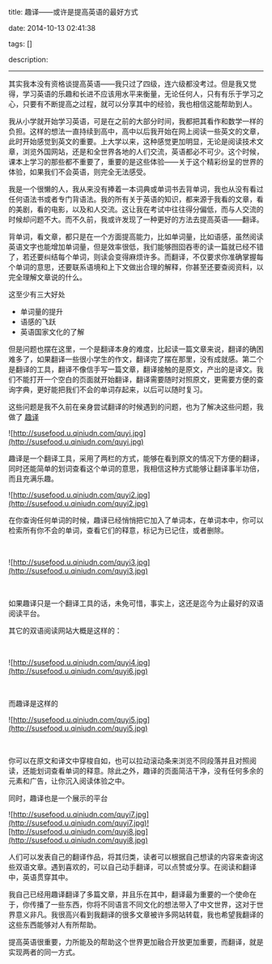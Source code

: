 title: 趣译——或许是提高英语的最好方式

date: 2014-10-13 02:41:38

tags: []

description: 

---
其实我本没有资格谈提高英语——我只过了四级，连六级都没考过。但是我又觉得，学习英语的乐趣和长进不应该用水平来衡量，无论任何人，只有有乐于学习之心，只要有不断提高之过程，就可以分享其中的经验，我也相信这能帮助到人。

我从小学就开始学习英语，可是在之前的大部分时间，我都把其看作和数学一样的负担。这样的想法一直持续到高中，高中以后我开始在网上阅读一些英文的文章，此时开始感觉到英文的重要。上大学以来，这种感觉更加明显，无论是阅读技术文章，浏览外国网站，还是和全世界各地的人们交流，英语都必不可少。这个时候，课本上学习的那些都不重要了，重要的是这些体验——关于这个精彩纷呈的世界的体验，如果我们不会英语，则完全无法感受。

我是一个很懒的人，我从来没有捧着一本词典或单词书去背单词，我也从没有看过任何语法书或者专门背语法。我的所有关于英语的知识，都来源于我看的文章，看的美剧，看的电影，以及和人交流。这让我在考试中往往得分偏低，而与人交流的时候却问题不大。而不久前，我或许发现了一种更好的方法去提高英语——翻译。

背单词，看文章，都只是在一个方面提高能力，比如单词量，比如语感，虽然阅读英语文字也能增加单词量，但是效率很低，我们能够囫囵吞枣的读一篇就已经不错了，若还要纠结每个单词，则读会变得麻烦许多。而翻译，不仅要求你准确掌握每个单词的意思，还要联系语境和上下文做出合理的解释，你甚至还要查阅资料，以完全理解文章说的什么。

这至少有三大好处

  * 单词量的提升
  * 语感的飞跃
  * 英语国家文化的了解

但是问题也摆在这里，一个是翻译本身的难度，比起读一篇文章来说，翻译的确困难多了，如果翻译一些很小学生的作文，翻译完了摆在那里，没有成就感。第二个是翻译的工具，翻译不像信手写一篇文章，翻译接触的是原文，产出的是译文。我们不能打开一个空白的页面就开始翻译，翻译需要随时对照原文，更需要方便的查询字典，更好能把我们不会的单词存起来，以后可以随时复习。

这些问题是我不久前在亲身尝试翻译的时候遇到的问题，也为了解决这些问题，我做了 [趣译](http://quyi.sinaapp.com)

![http://susefood.u.qiniudn.com/quyi.jpg](http://susefood.u.qiniudn.com/quyi.jpg)

趣译是一个翻译工具，采用了两栏的方式，能够在看到原文的情况下方便的翻译，同时还能简单的划词查看这个单词的意思，我相信这种方式能够让翻译事半功倍，而且充满乐趣。

![http://susefood.u.qiniudn.com/quyi2.jpg](http://susefood.u.qiniudn.com/quyi2.jpg)

在你查询任何单词的时候，趣译已经悄悄把它加入了单词本，在单词本中，你可以检索所有你不会的单词，查看它们的释意，标记为已记住，或者删除。

 

![http://susefood.u.qiniudn.com/quyi3.jpg](http://susefood.u.qiniudn.com/quyi3.jpg)

 

如果趣译只是一个翻译工具的话，未免可惜，事实上，这还是迄今为止最好的双语阅读平台。

其它的双语阅读网站大概是这样的：

 

![http://susefood.u.qiniudn.com/quyi4.jpg](http://susefood.u.qiniudn.com/quyi6.jpg)

 

而趣译是这样的

![http://susefood.u.qiniudn.com/quyi5.jpg](http://susefood.u.qiniudn.com/quyi5.jpg)

 

你可以在原文和译文中穿梭自如，也可以拉动滚动条来浏览不同段落并且对照阅读，还能划词查看单词的释意。除此之外，趣译的页面简洁干净，没有任何多余的元素和广告，让你沉入阅读体验之中。

同时，趣译也是一个展示的平台

![http://susefood.u.qiniudn.com/quyi7.jpg](http://susefood.u.qiniudn.com/quyi7.jpg)![http://susefood.u.qiniudn.com/quyi8.jpg](http://susefood.u.qiniudn.com/quyi8.jpg)

人们可以发表自己的翻译作品，将其归类，读者可以根据自己想读的内容来查询这些双语文章。遇到喜欢的，可以自己动手翻译，可以点赞或分享。在阅读和翻译中，英语贯穿其中。

我自己已经用趣译翻译了多篇文章，并且乐在其中，翻译最为重要的一个使命在于，你传播了一些东西，你将不同语言不同文化的想法带入了中文世界，这对于世界意义非凡。我很高兴看到我翻译的很多文章被许多网站转载，我也希望我翻译的这些东西能够对人有所帮助。

提高英语很重要，力所能及的帮助这个世界更加融合开放更加重要，而翻译，就是实现两者的同一方式。
